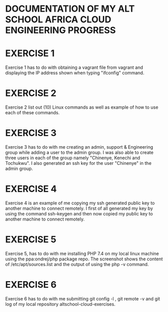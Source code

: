 # **DOCUMENTATION OF MY ALT SCHOOL AFRICA CLOUD ENGINEERING PROGRESS**
 # EXERCISE 1
 Exercise 1  has to do with obtaining a vagrant file from vagrant and displaying the IP address shown when typing "ifconfig" command.

 # EXERCISE 2
 Exercise 2 list out (10) Linux commands as well as example of how to use each of these commands.

 # EXERCISE 3
 Exercise 3 has to do with me creating an admin, support & Engineering group while adding a user to the admin group. I was also able to create three users in each of the group namely "Chinenye, Kenechi and Tochukwu".
 I also generated an ssh key for the user "Chinenye" in the admin group.

 # EXERCISE 4
 Exercise 4 is an example of me copying my ssh generated public key to another machine to connect remotely. I first of all generated my key by using the command ssh-keygen and then now copied my public key to another machine to connect remotely.

 # EXERCISE 5
 Exercise 5, has to do with me installing PHP 7.4 on my local linux machine using the ppa:ondrej/php package repo. The screenshot shows the content of /etc/apt/sources.list and the output of using the php -v command.

 # EXERCISE 6
 Exercise 6 has to do with me submitting git config -l , git remote -v and git log of my local repository altschool-cloud-exercises.